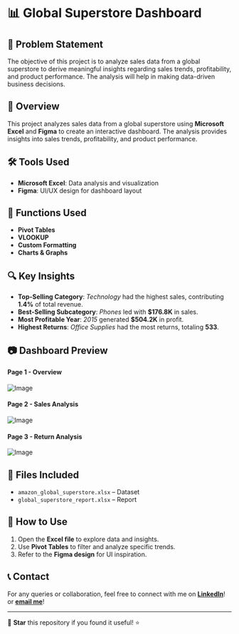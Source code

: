 # 📊 Global Superstore Dashboard

## 📝 Problem Statement
The objective of this project is to analyze sales data from a global superstore to derive meaningful insights regarding sales trends, profitability, and product performance. The analysis will help in making data-driven business decisions.

## 🚀 Overview
This project analyzes sales data from a global superstore using **Microsoft Excel** and **Figma** to create an interactive dashboard. The analysis provides insights into sales trends, profitability, and product performance.

## 🛠 Tools Used
- **Microsoft Excel**: Data analysis and visualization
- **Figma**: UI/UX design for dashboard layout

## 🔢 Functions Used
- **Pivot Tables**
- **VLOOKUP**
- **Custom Formatting**
- **Charts & Graphs**

## 🔍 Key Insights
- **Top-Selling Category**: *Technology* had the highest sales, contributing **1.4%** of total revenue.
- **Best-Selling Subcategory**: *Phones* led with **$176.8K** in sales.
- **Most Profitable Year**: *2015* generated **$504.2K** in profit.
- **Highest Returns**: *Office Supplies* had the most returns, totaling **533**.



## 📷 Dashboard Preview
#### Page 1 - Overview
![Image](https://github.com/user-attachments/assets/7770b6dd-f55c-4b05-aa11-c5faedc064cb)

#### Page 2 - Sales Analysis
![Image](https://github.com/user-attachments/assets/5b6dd783-ffee-4e47-8cc3-ebde18158ce9)

#### Page 3 - Return Analysis
![Image](https://github.com/user-attachments/assets/47dde8ef-a942-425d-bf7f-942265581a4a)


## 📂 Files Included
- `amazon_global_superstore.xlsx` – Dataset
- `global_superstore_report.xlsx` – Report


## 📖 How to Use
1. Open the **Excel file** to explore data and insights.
2. Use **Pivot Tables** to filter and analyze specific trends.
3. Refer to the **Figma design** for UI inspiration.

## 📞 Contact
For any queries or collaboration, feel free to connect with me on **[LinkedIn](https://www.linkedin.com/in/sandesharsud/)**!
or **[email me](mailto:contact.arsudsandesh@gmail.com)**!

---
🔗 **Star** this repository if you found it useful! ⭐
